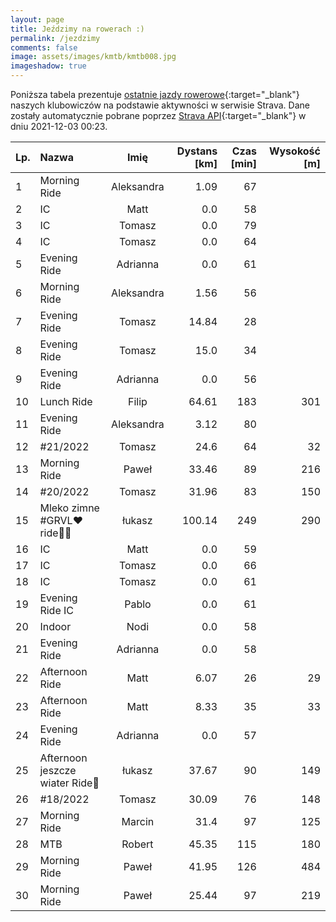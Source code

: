 ```yaml
---
layout: page
title: Jeździmy na rowerach :)
permalink: /jezdzimy
comments: false
image: assets/images/kmtb/kmtb008.jpg
imageshadow: true
---
```


Poniższa tabela prezentuje [ostatnie jazdy rowerowe](https://www.strava.com/clubs/336381){:target="_blank"} naszych klubowiczów na podstawie aktywności w serwisie Strava. Dane zostały automatycznie pobrane poprzez [Strava API](https://developers.strava.com/docs/reference/#api-Clubs-getClubActivitiesById){:target="_blank"} w dniu 2021-12-03 00:23.

Lp. | Nazwa | Imię | Dystans [km] | Czas [min] | Wysokość [m]
:--- | :--- | :---: | ---: | ---: | ---:
1|Morning Ride|Aleksandra|1.09|67|
2|IC|Matt|0.0|58|
3|IC|Tomasz|0.0|79|
4|IC|Tomasz|0.0|64|
5|Evening Ride|Adrianna|0.0|61|
6|Morning Ride|Aleksandra|1.56|56|
7|Evening Ride|Tomasz|14.84|28|
8|Evening Ride|Tomasz|15.0|34|
9|Evening Ride|Adrianna|0.0|56|
10|Lunch Ride|Filip|64.61|183|301
11|Evening Ride|Aleksandra|3.12|80|
12|#21/2022|Tomasz|24.6|64|32
13|Morning Ride|Paweł|33.46|89|216
14|#20/2022|Tomasz|31.96|83|150
15|Mleko zimne #GRVL❤ ride💨😱|łukasz|100.14|249|290
16|IC|Matt|0.0|59|
17|IC|Tomasz|0.0|66|
18|IC|Tomasz|0.0|61|
19|Evening Ride IC|Pablo|0.0|61|
20|Indoor|Nodi|0.0|58|
21|Evening Ride|Adrianna|0.0|58|
22|Afternoon Ride|Matt|6.07|26|29
23|Afternoon Ride|Matt|8.33|35|33
24|Evening Ride|Adrianna|0.0|57|
25|Afternoon jeszcze  wiater Ride💨|łukasz|37.67|90|149
26|#18/2022|Tomasz|30.09|76|148
27|Morning Ride|Marcin|31.4|97|125
28|MTB |Robert|45.35|115|180
29|Morning Ride |Paweł|41.95|126|484
30|Morning Ride|Paweł|25.44|97|219

